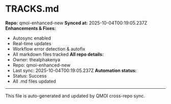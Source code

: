 # TRACKS.md

**Repo:** qmoi-enhanced-new
**Synced at:** 2025-10-04T00:19:05.237Z
**Enhancements & Fixes:**
- Autosync enabled
- Real-time updates
- Workflow error detection & autofix
- All markdown files tracked
**All repo details:**
- Owner: thealphakenya
- Repo: qmoi-enhanced-new
- Last sync: 2025-10-04T00:19:05.237Z
**Automation status:**
- Status: Success
- All .md files updated
---
This file is auto-generated and updated by QMOI cross-repo sync.
